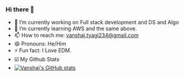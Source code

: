 ### Hi there 👋

<!--
**vanshajtyagi/vanshajtyagi** is a ✨ _special_ ✨ repository because its `README.md` (this file) appears on your GitHub profile.

Here are some ideas to get you started:
-->
- 🔭 I’m currently working on Full stack development and DS and Algo
- 🌱 I’m currently learning AWS and the same above.
- 📫 How to reach me: vanshaj.tyagi234@gmail.com
- 😄 Pronouns: He/Him
- ⚡ Fun fact: I Love EDM.
- ☑️ My Github Stats
 - [![Vanshaj's GitHub stats](https://github-readme-stats.vercel.app/api?username=vanshajtyagi)](https://github.com/vanshajtyagi/github-readme-stats)

<!--

- 👯 I’m looking to collaborate on ...
- 🤔 I’m looking for help with ...
- 💬 Ask me about ...
-  -->
